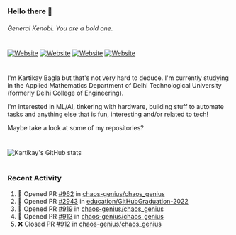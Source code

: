 ### Hello there 👋
###### General Kenobi. You are a bold one.

#
[![Website](https://img.shields.io/website?label=kartikaybagla.com&style=flat-square&url=https%3A%2F%2Fkartikaybagla.com)](https://kartikaybagla.com)
[![Website](https://img.shields.io/website?label=itwasthe.management&style=flat-square&url=https%3A%2F%2Fitwasthe.management)](https://itwasthe.management)
[![Website](https://img.shields.io/website?label=coordinate.bond&style=flat-square&url=https%3A%2F%2Fcoordinate.bond)](https://coordinate.bond)
[![Website](https://img.shields.io/website?label=glugg.in&style=flat-square&url=https%3A%2F%2Fglugg.in)](https://glugg.in)
#

I'm Kartikay Bagla but that's not very hard to deduce. I'm currently studying in the Applied Mathematics Department of Delhi Technological University (formerly Delhi College of Engineering).

I'm interested in ML/AI, tinkering with hardware, building stuff to automate tasks and anything else that is fun, interesting and/or related to tech!

Maybe take a look at some of my repositories?

#
![Kartikay's GitHub stats](https://github-readme-stats.vercel.app/api?username=kartikay-bagla&count_private=true&show_icons=true&theme=radical)
#


### Recent Activity
<!--START_SECTION:activity-->
1. 💪 Opened PR [#962](https://github.com/chaos-genius/chaos_genius/pull/962) in [chaos-genius/chaos_genius](https://github.com/chaos-genius/chaos_genius)
2. 💪 Opened PR [#2943](https://github.com/education/GitHubGraduation-2022/pull/2943) in [education/GitHubGraduation-2022](https://github.com/education/GitHubGraduation-2022)
3. 💪 Opened PR [#919](https://github.com/chaos-genius/chaos_genius/pull/919) in [chaos-genius/chaos_genius](https://github.com/chaos-genius/chaos_genius)
4. 💪 Opened PR [#913](https://github.com/chaos-genius/chaos_genius/pull/913) in [chaos-genius/chaos_genius](https://github.com/chaos-genius/chaos_genius)
5. ❌ Closed PR [#912](https://github.com/chaos-genius/chaos_genius/pull/912) in [chaos-genius/chaos_genius](https://github.com/chaos-genius/chaos_genius)
<!--END_SECTION:activity-->